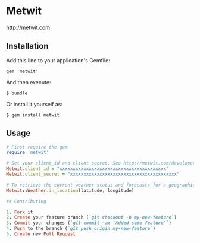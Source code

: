 # Metwit

http://metwit.com

## Installation

Add this line to your application's Gemfile:

    gem 'metwit'

And then execute:

    $ bundle

Or install it yourself as:

    $ gem install metwit

## Usage

```ruby
# First require the gem
require 'metwit'

# Set your client_id and client secret. See http://metwit.com/developers
Metwit.client_id = "xxxxxxxxxxxxxxxxxxxxxxxxxxxxxxxxxxxxxxxx"
Metwit.client_secret = "xxxxxxxxxxxxxxxxxxxxxxxxxxxxxxxxxxxxxxxx"

# To retrieve the current weather status and forecasts for a geographical point
Metwit::Weather.in_location(latitude, longitude)

## Contributing

1. Fork it
2. Create your feature branch (`git checkout -b my-new-feature`)
3. Commit your changes (`git commit -am 'Added some feature'`)
4. Push to the branch (`git push origin my-new-feature`)
5. Create new Pull Request
